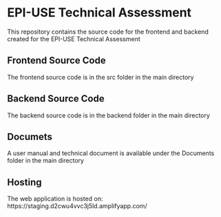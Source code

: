 <h1>EPI-USE Technical Assessment</h1>
This repository contains the source code for the frontend and backend created for the EPI-USE Technical Assessment

<h2>Frontend Source Code</h2>
The frontend source code is in the src folder in the main directory

<h2>Backend Source Code</h2>
The backend source code is in the backend folder in the main directory

<h2>Documets</h2>
A user manual and technical document is available under the Documents folder in the main directory

<h2>Hosting</h2>
The web application is hosted on:
https://staging.d2cwu4vvc3j5ld.amplifyapp.com/
